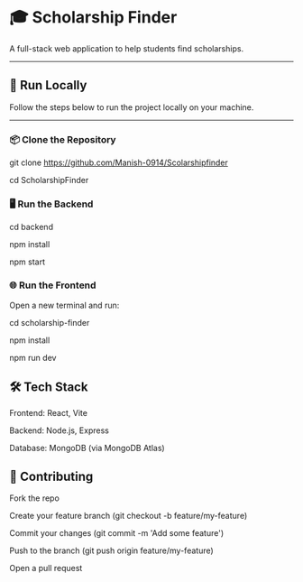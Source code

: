 # 🎓 Scholarship Finder

A full-stack web application to help students find scholarships.

---

## 🚀 Run Locally

Follow the steps below to run the project locally on your machine.

---

### 📦 Clone the Repository

git clone https://github.com/Manish-0914/Scolarshipfinder

cd ScholarshipFinder


###  🖥️ Run the Backend

cd backend

npm install

npm start

###  🌐 Run the Frontend
Open a new terminal and run:

cd scholarship-finder

npm install

npm run dev


## 🛠️ Tech Stack
Frontend: React, Vite

Backend: Node.js, Express

Database: MongoDB (via MongoDB Atlas)

##  🤝 Contributing

Fork the repo

Create your feature branch (git checkout -b feature/my-feature)

Commit your changes (git commit -m 'Add some feature')

Push to the branch (git push origin feature/my-feature)

Open a pull request









